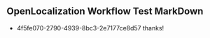## OpenLocalization Workflow Test MarkDown
* 4f5fe070-2790-4939-8bc3-2e7177ce8d57 thanks!

<!--HONumber=Sep16_HO1-->


